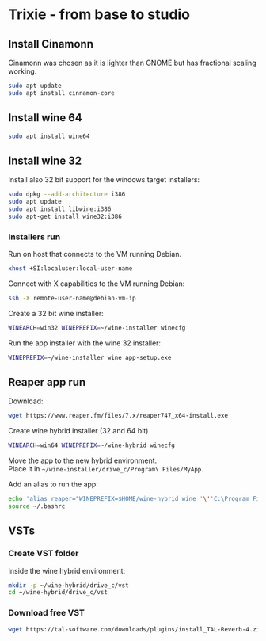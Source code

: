 # Trixie - from base to studio

## Install Cinamonn

Cinamonn was chosen as it is lighter than GNOME but has fractional scaling working.

```sh
sudo apt update
sudo apt install cinnamon-core
```

## Install wine 64

```sh
sudo apt install wine64
```

## Install wine 32

Install also 32 bit support for the windows target installers:

```sh
sudo dpkg --add-architecture i386
sudo apt update
sudo apt install libwine:i386
sudo apt-get install wine32:i386
```

### Installers run

Run on host that connects to the VM running Debian.

```sh
xhost +SI:localuser:local-user-name
```

Connect with X capabilities to the VM running Debian:

```sh
ssh -X remote-user-name@debian-vm-ip
```

Create a 32 bit wine installer:

```sh
WINEARCH=win32 WINEPREFIX=~/wine-installer winecfg
```

Run the app installer with the wine 32 installer:

```sh
WINEPREFIX=~/wine-installer wine app-setup.exe
```

## Reaper app run

Download:

```sh
wget https://www.reaper.fm/files/7.x/reaper747_x64-install.exe
```

Create wine hybrid installer (32 and 64 bit)

```sh
WINEARCH=win64 WINEPREFIX=~/wine-hybrid winecfg
```

Move the app to the new hybrid environment.  
Place it in `~/wine-installer/drive_c/Program\ Files/MyApp`.

Add an alias to run the app:

```sh
echo 'alias reaper="WINEPREFIX=$HOME/wine-hybrid wine '\''C:\Program Files\REAPER (x64)\reaper.exe'\''"' >> ~/.bashrc
source ~/.bashrc
```

## VSTs

### Create VST folder

Inside the wine hybrid environment:

```sh
mkdir -p ~/wine-hybrid/drive_c/vst
cd ~/wine-hybrid/drive_c/vst
```

### Download free VST

```sh
wget https://tal-software.com/downloads/plugins/install_TAL-Reverb-4.zip
```
